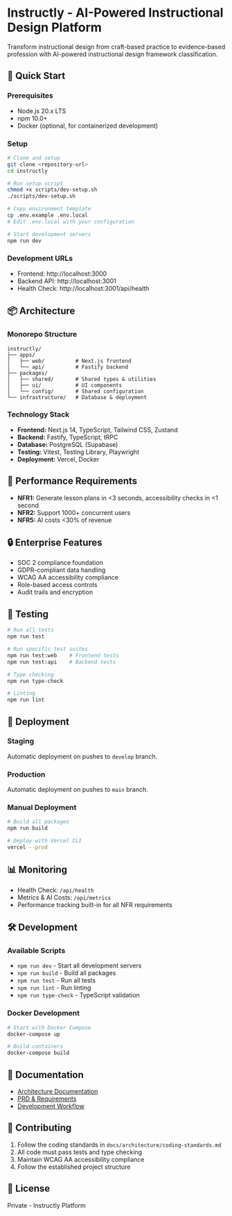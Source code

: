 # Instructly - AI-Powered Instructional Design Platform

Transform instructional design from craft-based practice to evidence-based profession with AI-powered instructional design framework classification.

## 🚀 Quick Start

### Prerequisites
- Node.js 20.x LTS
- npm 10.0+
- Docker (optional, for containerized development)

### Setup
```bash
# Clone and setup
git clone <repository-url>
cd instructly

# Run setup script
chmod +x scripts/dev-setup.sh
./scripts/dev-setup.sh

# Copy environment template
cp .env.example .env.local
# Edit .env.local with your configuration

# Start development servers
npm run dev
```

### Development URLs
- Frontend: http://localhost:3000
- Backend API: http://localhost:3001
- Health Check: http://localhost:3001/api/health

## 📦 Architecture

### Monorepo Structure
```
instructly/
├── apps/
│   ├── web/          # Next.js frontend
│   └── api/          # Fastify backend
├── packages/
│   ├── shared/       # Shared types & utilities
│   ├── ui/           # UI components
│   └── config/       # Shared configuration
└── infrastructure/   # Database & deployment
```

### Technology Stack
- **Frontend:** Next.js 14, TypeScript, Tailwind CSS, Zustand
- **Backend:** Fastify, TypeScript, tRPC
- **Database:** PostgreSQL (Supabase)
- **Testing:** Vitest, Testing Library, Playwright
- **Deployment:** Vercel, Docker

## 🎯 Performance Requirements

- **NFR1:** Generate lesson plans in <3 seconds, accessibility checks in <1 second
- **NFR2:** Support 1000+ concurrent users
- **NFR5:** AI costs <30% of revenue

## 🔒 Enterprise Features

- SOC 2 compliance foundation
- GDPR-compliant data handling
- WCAG AA accessibility compliance
- Role-based access controls
- Audit trails and encryption

## 🧪 Testing

```bash
# Run all tests
npm run test

# Run specific test suites
npm run test:web    # Frontend tests
npm run test:api    # Backend tests

# Type checking
npm run type-check

# Linting
npm run lint
```

## 🚀 Deployment

### Staging
Automatic deployment on pushes to `develop` branch.

### Production
Automatic deployment on pushes to `main` branch.

### Manual Deployment
```bash
# Build all packages
npm run build

# Deploy with Vercel CLI
vercel --prod
```

## 📊 Monitoring

- Health Check: `/api/health`
- Metrics & AI Costs: `/api/metrics`
- Performance tracking built-in for all NFR requirements

## 🛠 Development

### Available Scripts
- `npm run dev` - Start all development servers
- `npm run build` - Build all packages
- `npm run test` - Run all tests
- `npm run lint` - Run linting
- `npm run type-check` - TypeScript validation

### Docker Development
```bash
# Start with Docker Compose
docker-compose up

# Build containers
docker-compose build
```

## 📖 Documentation

- [Architecture Documentation](./docs/architecture/)
- [PRD & Requirements](./docs/prd/)
- [Development Workflow](./docs/architecture/development-workflow.md)

## 🤝 Contributing

1. Follow the coding standards in `docs/architecture/coding-standards.md`
2. All code must pass tests and type checking
3. Maintain WCAG AA accessibility compliance
4. Follow the established project structure

## 📄 License

Private - Instructly Platform
